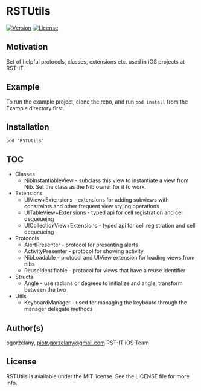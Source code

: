 # RSTUtils

[![Version](https://img.shields.io/cocoapods/v/RSTUtils.svg?style=flat)](http://cocoapods.org/pods/RSTUtils)
[![License](https://img.shields.io/cocoapods/l/RSTUtils.svg?style=flat)](http://cocoapods.org/pods/RSTUtils)

## Motivation

Set of helpful protocols, classes, extensions etc. used in iOS projects at RST-IT.

## Example

To run the example project, clone the repo, and run `pod install` from the Example directory first.

## Installation

```
pod 'RSTUtils'
```

## TOC

* Classes
  * NibInstantiableView - subclass this view to instantiate a view from Nib. Set the class as the Nib owner for it to work.
* Extensions
  * UIView+Extensions - extensions for adding subviews with constraints and other frequent view styling operations
  * UITableView+Extensions - typed api for cell registration and cell dequeueing
  * UICollectionView+Extensions - typed api for cell registration and cell dequeueing
* Protocols
  * AlertPresenter - protocol for presenting alerts
  * ActivityPresenter - protocol for showing activity
  * NibLoadable - protocol and UIView extension for loading views from nibs
  * ReuseIdentifiable - protocol for views that have a reuse identifier
* Structs
  * Angle - use radians or degrees to initialize and angle, transform between the two
* Utils
  * KeyboardManager - used for managing the keyboard through the manager delegate methods

## Author(s)

pgorzelany, piotr.gorzelany@gmail.com
RST-IT iOS Team

## License

RSTUtils is available under the MIT license. See the LICENSE file for more info.
